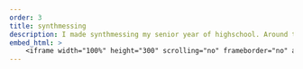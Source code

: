 ```yaml
---
order: 3
title: synthmessing
description: I made synthmessing my senior year of highschool. Around this time is when I started fully applying myself to advancing my production skills. I taught myself EDM techniques such as side-chaining utilizing synthesizers.
embed_html: >
    <iframe width="100%" height="300" scrolling="no" frameborder="no" allow="autoplay" src="https://w.soundcloud.com/player/?url=https%3A//api.soundcloud.com/tracks/1962056683&color=%233b35be&auto_play=false&hide_related=false&show_comments=true&show_user=true&show_reposts=false&show_teaser=true&visual=true"></iframe><div style="font-size: 10px; color: #cccccc;line-break: anywhere;word-break: normal;overflow: hidden;white-space: nowrap;text-overflow: ellipsis; font-family: Interstate,Lucida Grande,Lucida Sans Unicode,Lucida Sans,Garuda,Verdana,Tahoma,sans-serif;font-weight: 100;"><a href="https://soundcloud.com/elijahmyers00" title="Elijahmyers00" target="_blank" style="color: #cccccc; text-decoration: none;">Elijahmyers00</a> · <a href="https://soundcloud.com/elijahmyers00/synthmessing" title="synthmessing" target="_blank" style="color: #cccccc; text-decoration: none;">synthmessing</a></div>
---
```

